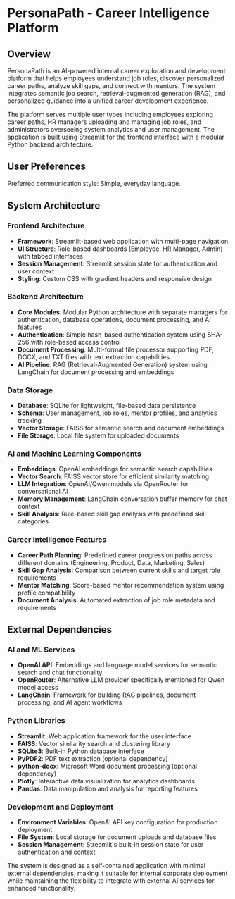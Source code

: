 # PersonaPath - Career Intelligence Platform

## Overview

PersonaPath is an AI-powered internal career exploration and development platform that helps employees understand job roles, discover personalized career paths, analyze skill gaps, and connect with mentors. The system integrates semantic job search, retrieval-augmented generation (RAG), and personalized guidance into a unified career development experience.

The platform serves multiple user types including employees exploring career paths, HR managers uploading and managing job roles, and administrators overseeing system analytics and user management. The application is built using Streamlit for the frontend interface with a modular Python backend architecture.

## User Preferences

Preferred communication style: Simple, everyday language.

## System Architecture

### Frontend Architecture
- **Framework**: Streamlit-based web application with multi-page navigation
- **UI Structure**: Role-based dashboards (Employee, HR Manager, Admin) with tabbed interfaces
- **Session Management**: Streamlit session state for authentication and user context
- **Styling**: Custom CSS with gradient headers and responsive design

### Backend Architecture
- **Core Modules**: Modular Python architecture with separate managers for authentication, database operations, document processing, and AI features
- **Authentication**: Simple hash-based authentication system using SHA-256 with role-based access control
- **Document Processing**: Multi-format file processor supporting PDF, DOCX, and TXT files with text extraction capabilities
- **AI Pipeline**: RAG (Retrieval-Augmented Generation) system using LangChain for document processing and embeddings

### Data Storage
- **Database**: SQLite for lightweight, file-based data persistence
- **Schema**: User management, job roles, mentor profiles, and analytics tracking
- **Vector Storage**: FAISS for semantic search and document embeddings
- **File Storage**: Local file system for uploaded documents

### AI and Machine Learning Components
- **Embeddings**: OpenAI embeddings for semantic search capabilities
- **Vector Search**: FAISS vector store for efficient similarity matching
- **LLM Integration**: OpenAI/Qwen models via OpenRouter for conversational AI
- **Memory Management**: LangChain conversation buffer memory for chat context
- **Skill Analysis**: Rule-based skill gap analysis with predefined skill categories

### Career Intelligence Features
- **Career Path Planning**: Predefined career progression paths across different domains (Engineering, Product, Data, Marketing, Sales)
- **Skill Gap Analysis**: Comparison between current skills and target role requirements
- **Mentor Matching**: Score-based mentor recommendation system using profile compatibility
- **Document Analysis**: Automated extraction of job role metadata and requirements

## External Dependencies

### AI and ML Services
- **OpenAI API**: Embeddings and language model services for semantic search and chat functionality
- **OpenRouter**: Alternative LLM provider specifically mentioned for Qwen model access
- **LangChain**: Framework for building RAG pipelines, document processing, and AI agent workflows

### Python Libraries
- **Streamlit**: Web application framework for the user interface
- **FAISS**: Vector similarity search and clustering library
- **SQLite3**: Built-in Python database interface
- **PyPDF2**: PDF text extraction (optional dependency)
- **python-docx**: Microsoft Word document processing (optional dependency)
- **Plotly**: Interactive data visualization for analytics dashboards
- **Pandas**: Data manipulation and analysis for reporting features

### Development and Deployment
- **Environment Variables**: OpenAI API key configuration for production deployment
- **File System**: Local storage for document uploads and database files
- **Session Management**: Streamlit's built-in session state for user authentication and context

The system is designed as a self-contained application with minimal external dependencies, making it suitable for internal corporate deployment while maintaining the flexibility to integrate with external AI services for enhanced functionality.